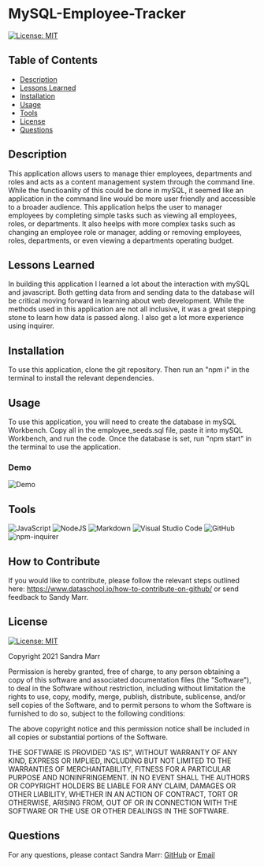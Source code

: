 # MySQL-Employee-Tracker

[![License: MIT](https://img.shields.io/badge/License-MIT-yellow.svg)](https://opensource.org/licenses/MIT)

## Table of Contents
* [Description](#description)
* [Lessons Learned](#lessons-learned)
* [Installation](#installation)
* [Usage](#usage)
* [Tools](#tools)
* [License](#license)
* [Questions](#questions)
## Description 
This application allows users to manage thier employees, departments and roles and acts as a content management system through the command line. While the functioanlity of this could be done in mySQL, it seemed like an application in the command line would be more user friendly and accessible to a broader audience. 
This application helps the user to manager employees by completing simple tasks such as viewing all employees, roles, or departments. It also heelps with more complex tasks such as changing an employee role or manager, adding or removing employees, roles, departments, or even viewing a departments operating budget. 

## Lessons Learned
In building this application I learned a lot about the interaction with mySQL and javascript. Both getting data from and sending data to the database will be critical moving forward in learning about web development. While the methods used in this application are not all inclusive, it was a great stepping stone to learn how data is passed along. I also get a lot more experience using inquirer. 

## Installation
To use this application, clone the git repository. Then run an "npm i" in the terminal to install the relevant dependencies. 

## Usage
To use this application, you will need to create the database in mySQL Workbench. Copy all in the employee_seeds.sql file, paste it into mySQL Workbench, and run the code. Once the database is set, run "npm start" in the terminal to use the application. 
 
  ### Demo
  ![Demo](./Assets/012-EmployeeTracker.gif)

## Tools
<img alt="JavaScript" src="https://img.shields.io/badge/javascript-%23323330.svg?style=for-the-badge&logo=javascript&logoColor=%23F7DF1E"/>  <img alt="NodeJS" src="https://img.shields.io/badge/node.js-%2343853D.svg?style=for-the-badge&logo=node-dot-js&logoColor=white"/>  <img alt="Markdown" src="https://img.shields.io/badge/markdown-%23000000.svg?style=for-the-badge&logo=markdown&logoColor=white"/>  <img alt="Visual Studio Code" src="https://img.shields.io/badge/VisualStudioCode-0078d7.svg?style=for-the-badge&logo=visual-studio-code&logoColor=white"/>  <img alt="GitHub" src="https://img.shields.io/badge/github-%23121011.svg?style=for-the-badge&logo=github&logoColor=white"/>  <img alt="npm-inquirer" src="https://img.shields.io/badge/npm:inquirer-%23CB3837.svg?style=for-the-badge&logo=npm&logoColor=white"/>

## How to Contribute
If you would like to contribute, please follow the relevant steps outlined here: https://www.dataschool.io/how-to-contribute-on-github/ or send feedback to Sandy Marr.

## License
[![License: MIT](https://img.shields.io/badge/License-MIT-yellow.svg)](https://opensource.org/licenses/MIT)

Copyright 2021 Sandra Marr

  Permission is hereby granted, free of charge, to any person obtaining a copy of this software and associated documentation files (the "Software"), to deal in the Software without restriction, including without limitation the rights to use, copy, modify, merge, publish, distribute, sublicense, and/or sell copies of the Software, and to permit persons to whom the Software is furnished to do so, subject to the following conditions:
  
  The above copyright notice and this permission notice shall be included in all copies or substantial portions of the Software.
  
  THE SOFTWARE IS PROVIDED "AS IS", WITHOUT WARRANTY OF ANY KIND, EXPRESS OR IMPLIED, INCLUDING BUT NOT LIMITED TO THE WARRANTIES OF MERCHANTABILITY, FITNESS FOR A PARTICULAR PURPOSE AND NONINFRINGEMENT. IN NO EVENT SHALL THE AUTHORS OR COPYRIGHT HOLDERS BE LIABLE FOR ANY CLAIM, DAMAGES OR OTHER LIABILITY, WHETHER IN AN ACTION OF CONTRACT, TORT OR OTHERWISE, ARISING FROM, OUT OF OR IN CONNECTION WITH THE SOFTWARE OR THE USE OR OTHER DEALINGS IN THE SOFTWARE.

## Questions

For any questions, please contact Sandra Marr: [GitHub](https://github.com/sandra-marr) or [Email](srpeters44@gmail.com)